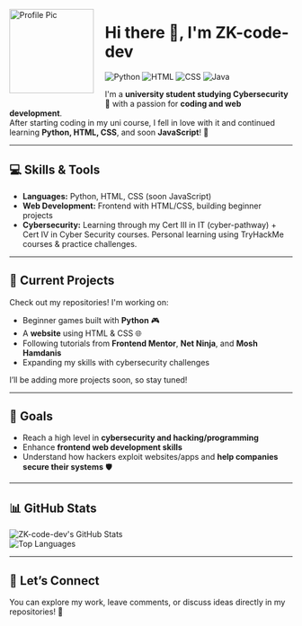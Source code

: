 <img src="https://github.com/ZK-code-dev/learning1-repo-/blob/main/20250907_1614_Elegant%20Cybersecurity%20Banner_simple_compose_01k4hcws23ej0a7v98mr5brvg9.png?raw=true" 
     alt="Profile Pic" 
     width="150" 
     align="left"
     style="margin-right: 20px; margin-bottom: 10px;">



# Hi there 👋, I'm ZK-code-dev

![Python](https://img.shields.io/badge/Python-3776AB?style=for-the-badge&logo=python&logoColor=white)
![HTML](https://img.shields.io/badge/HTML-E34F26?style=for-the-badge&logo=html5&logoColor=white)
![CSS](https://img.shields.io/badge/CSS-1572B6?style=for-the-badge&logo=css3&logoColor=white)
![Java](https://img.shields.io/badge/Java-007396?style=for-the-badge&logo=java&logoColor=white)


I'm a **university student studying Cybersecurity** 🔐 with a passion for **coding and web development**.  
After starting coding in my uni course, I fell in love with it and continued learning **Python, HTML, CSS**, and soon **JavaScript**! 🚀  

---

## 💻 Skills & Tools
- **Languages:** Python, HTML, CSS (soon JavaScript)  
- **Web Development:** Frontend with HTML/CSS, building beginner projects  
- **Cybersecurity:** Learning through my Cert III in IT (cyber-pathway) + Cert IV in Cyber Security courses. Personal learning using TryHackMe courses & practice challenges. 

---

## 🔭 Current Projects
Check out my repositories! I'm working on:
- Beginner games built with **Python** 🎮  
- A **website** using HTML & CSS 🌐  
- Following tutorials from **Frontend Mentor**, **Net Ninja**, and **Mosh Hamdanis**  
- Expanding my skills with cybersecurity challenges  

I’ll be adding more projects soon, so stay tuned!  

---

## 🎯 Goals
- Reach a high level in **cybersecurity and hacking/programming**  
- Enhance **frontend web development skills**  
- Understand how hackers exploit websites/apps and **help companies secure their systems** 🛡️  

---

## 📊 GitHub Stats
![ZK-code-dev's GitHub Stats](https://github-readme-stats.vercel.app/api?username=ZK-code-dev&show_icons=true&theme=radical)  
![Top Languages](https://github-readme-stats.vercel.app/api/top-langs/?username=ZK-code-dev&layout=compact&theme=radical)  

---

## 🤝 Let’s Connect
You can explore my work, leave comments, or discuss ideas directly in my repositories! 💬
